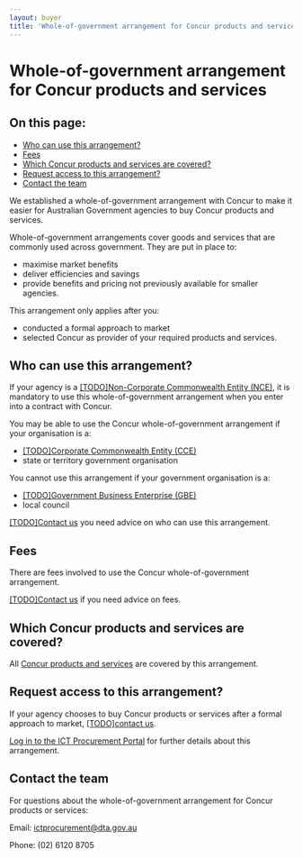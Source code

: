 ```yaml
---
layout: buyer
title: 'Whole-of-government arrangement for Concur products and services'
---
```


# Whole-of-government arrangement for Concur products and services

<nav class="au-inpage-nav-links" aria-label="in page navigation">
  <h2 class="au-inpage-nav-links__heading">On this page:</h2>
  <ul class="au-link-list">
    <li><a href="#who-can-use-this-arrangement">Who can use this arrangement?</a></li>
    <li><a href="#fees">Fees</a></li>
    <li><a href="#which-products-and-services-are-covered">Which Concur products and services are covered?</a></li>
    <li><a href="#request-access-to-this-arrangement">Request access to this arrangement?</a></li>
    <li><a href="#contact-the-team">Contact the team</a></li>
  </ul>
</nav>

We established a whole-of-government arrangement with Concur to make it easier for Australian Government agencies to buy Concur products and services.

Whole-of-government arrangements cover goods and services that are commonly used across government. They are put in place to:

- maximise market benefits
- deliver efficiencies and savings
- provide benefits and pricing not previously available for smaller agencies.

This arrangement only applies after you:

- conducted a formal approach to market
- selected Concur as provider of your required products and services.

## <span name="who-can-use-this-arrangement">Who can use this arrangement?</span>

If your agency is a [[TODO]Non-Corporate Commonwealth Entity (NCE)](#), it is mandatory to use this whole-of-government arrangement when you enter into a contract with Concur.

You may be able to use the Concur whole-of-government arrangement if your organisation is a:

- [[TODO]Corporate Commonwealth Entity (CCE)](#)
- state or territory government organisation

You cannot use this arrangement if your government organisation is a:

- [[TODO]Government Business Enterprise (GBE)](#)
- local council

[[TODO]Contact us](#) you need advice on who can use this arrangement.

## <span name="fees">Fees</span>

There are fees involved to use the Concur whole-of-government arrangement.

[[TODO]Contact us](#) if you need advice on fees.

## <span name="which-products-and-services-are-covered">Which Concur products and services are covered?</span>

All [Concur products and services](#) are covered by this arrangement.

## <span name="request-access-to-this-arrangement">Request access to this arrangement?</span>

If your agency chooses to buy Concur products or services after a formal approach to market, [[TODO]contact us](#).

<a href="https://ictprocurement.service-now.com/" target="_blank" rel="external">Log in to the ICT Procurement Portal</a> for further details about this arrangement.

## <span name="contact-the-team">Contact the team</span>

For questions about the whole-of-government arrangement for Concur products or services:

Email: [ictprocurement@dta.gov.au](mailto:ictprocurement@dta.gov.au)

Phone: (02) 6120 8705
